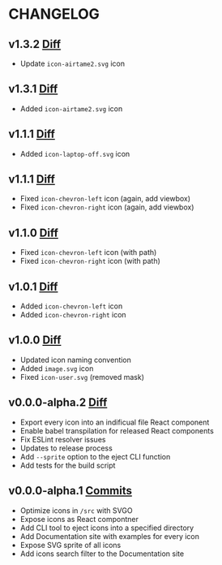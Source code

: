 # CHANGELOG

## v1.3.2 [Diff](https://github.com/airtame/airtame-icons/compare/v1.3.1...v1.3.2)

* Update `icon-airtame2.svg` icon

## v1.3.1 [Diff](https://github.com/airtame/airtame-icons/compare/v1.2.1...v1.3.1)

* Added `icon-airtame2.svg` icon

## v1.1.1 [Diff](https://github.com/airtame/airtame-icons/compare/v1.1.1...v1.2.1)

* Added `icon-laptop-off.svg` icon

## v1.1.1 [Diff](https://github.com/airtame/airtame-icons/compare/v1.1.0...v1.1.1)

* Fixed `icon-chevron-left` icon (again, add viewbox)
* Fixed `icon-chevron-right` icon (again, add viewbox)

## v1.1.0 [Diff](https://github.com/airtame/airtame-icons/compare/v1.0.1...v1.1.0)

* Fixed `icon-chevron-left` icon (with path)
* Fixed `icon-chevron-right` icon (with path)

## v1.0.1 [Diff](https://github.com/airtame/airtame-icons/compare/v1.0.0...v1.0.1)

* Added `icon-chevron-left` icon
* Added `icon-chevron-right` icon

## v1.0.0 [Diff](https://github.com/airtame/airtame-icons/compare/v0.0.0-alpha.2...v1.0.0)

* Updated icon naming convention
* Added `image.svg` icon
* Fixed `icon-user.svg` (removed mask)

## v0.0.0-alpha.2 [Diff](https://github.com/airtame/airtame-icons/compare/v0.0.0-alpha.1...v0.0.0-alpha.2)

* Export every icon into an indificual file React component
* Enable babel transpilation for released React components
* Fix ESLint resolver issues
* Updates to release process
* Add `--sprite` option to the eject CLI function
* Add tests for the build script

## v0.0.0-alpha.1 [Commits](https://github.com/airtame/airtame-icons/commits/v0.0.0-alpha.1)

* Optimize icons in `/src` with SVGO
* Expose icons as React compontner
* Add CLI tool to eject icons into a specified directory
* Add Documentation site with examples for every icon
* Expose SVG sprite of all icons
* Add icons search filter to the Documentation site
